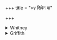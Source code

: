 +++
title = "०४ शिवेन मा"

+++

<details><summary>Whitney</summary>

### Translation
4. With propitious eye behold me, O waters; with propitious body touch  
my skin; they that are ghee-dripping, clean, purifying—let those waters  
be weal, pleasant to us.

### Notes
The first half-verse appears again below as xvi. 1. 12. It alone is  
found in TS. and MS.; but our **c** is RV. vii. 49. 3 **c**, and the two  
other texts have it after our 2 **a, b** ⌊all reading *madhu-* for  
*ghṛta-*⌋. MP. reads *śivéna tvā cákṣuṣā paśyantv ā́paḥ*, and in **b**  
*spṛśantu* and *te*. AB. (viii. 6. 10) quotes the whole verse in its TS.  
and MS. version. Our Bp. K. read *-ścyutas* in **c**; Ppp. has  
*-ścantas.* The Anukr, ignores the redundancy of one syllable (or more)  
in **b**.
</details>

<details><summary>Griffith</summary>

Ye Waters, with auspicious eye behold me: touch ye my skin with your auspicious body. May they, the bright and pure, distilling fatness, those Waters, bring felicity and bless us.
</details>
